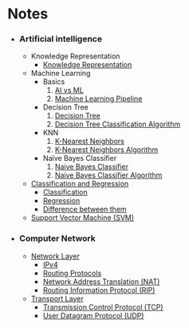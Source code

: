 # Notes

- ### Artificial intelligence
  - Knowledge Representation
      - [Knowledge Representation](https://github.com/anubhav7747/Notes/blob/main/Artificial%20Intelligence%20/Knowledge%20Representation/Knowledge%20Representation.md)
  - Machine Learning
      - Basics
        1. [AI vs ML](https://github.com/anubhav7747/Notes/blob/main/Artificial%20Intelligence%20/Machine%20Learning/Basics%20/AI%20vs%20ML.md)
        2. [Machine Learning Pipeline ](https://github.com/anubhav7747/Notes/blob/main/Artificial%20Intelligence%20/Machine%20Learning/Basics%20/Machine%20Learning%20Pipeline.md)
      - Decision Tree
          1. [Decision Tree](https://github.com/anubhav7747/Notes/blob/main/Artificial%20Intelligence%20/Machine%20Learning/Decision%20Tree/Decision%20Tree.md)
          2. [Decision Tree Classification Algorithm](https://github.com/anubhav7747/Notes/blob/main/Artificial%20Intelligence%20/Machine%20Learning/Decision%20Tree/Decision%20Tree%20Classification%20Algorithm.md)
      - KNN
          1. [K-Nearest Neighbors](https://github.com/anubhav7747/Notes/blob/main/Artificial%20Intelligence%20/Machine%20Learning/KNN%20/KNN.md)
          2. [K-Nearest Neighbors Algorithm](https://github.com/anubhav7747/Notes/blob/main/Artificial%20Intelligence%20/Machine%20Learning/KNN%20/KNN%20Algorithm.md)
      - Naïve Bayes Classifier
          1. [Naive Bayes Classifier](https://github.com/anubhav7747/Notes/blob/main/Artificial%20Intelligence%20/Machine%20Learning/Na%C3%AFve%20Bayes%20Classifier/Na%C3%AFve%20Bayes%20Classifier.md)
          2. [Naive Bayes Classifier Algorithm](https://github.com/anubhav7747/Notes/blob/main/Artificial%20Intelligence%20/Machine%20Learning/Na%C3%AFve%20Bayes%20Classifier/Na%C3%AFve%20Bayes%20Classifier%20Algorithm.md)
  - [Classification and Regression](https://github.com/anubhav7747/Notes/tree/main/Artificial%20Intelligence%20/Classification%20and%20Regression%20)
      - [Classification ](https://github.com/anubhav7747/Notes/blob/main/Artificial%20Intelligence%20/Classification%20and%20Regression%20/Classification.md)
      - [Regression ](https://github.com/anubhav7747/Notes/blob/main/Artificial%20Intelligence%20/Classification%20and%20Regression%20/Regression.md)
      - [Difference between them](https://github.com/anubhav7747/Notes/blob/main/Artificial%20Intelligence%20/Classification%20and%20Regression%20/Difference.md)
  - [Support Vector Machine (SVM)](https://github.com/anubhav7747/Notes/blob/main/Artificial%20Intelligence%20/Support%20Vector%20Machine%20(SVM).md)

- ### Computer Network
    - [Network Layer](https://github.com/anubhav7747/Notes/tree/main/Computer%20Network/Network%20Layer)
      - [IPv4](https://github.com/anubhav7747/Notes/blob/main/Computer%20Network/Network%20Layer/IPv4.md)
      - [Routing Protocols](https://github.com/anubhav7747/Notes/blob/main/Computer%20Network/Network%20Layer/Routing%20Protocols.md)
      - [Network Address Translation (NAT)](https://github.com/anubhav7747/Notes/blob/main/Computer%20Network/Network%20Layer/Network%20Address%20Translation%20(NAT).md)
      - [Routing Information Protocol (RIP)](https://github.com/anubhav7747/Notes/blob/main/Computer%20Network/Network%20Layer/Routing%20Information%20Protocol%20(RIP).md)
    - [Transport Layer](https://github.com/anubhav7747/Notes/tree/main/Computer%20Network/Transport%20Layer)
      - [Transmission Control Protocol (TCP)](https://github.com/anubhav7747/Notes/blob/main/Computer%20Network/Transport%20Layer/Transmission%20Control%20Protocol%20(TCP).md)
      - [User Datagram Protocol (UDP)](https://github.com/anubhav7747/Notes/blob/main/Computer%20Network/Transport%20Layer/User%20Datagram%20Protocol%20(UDP).md)
